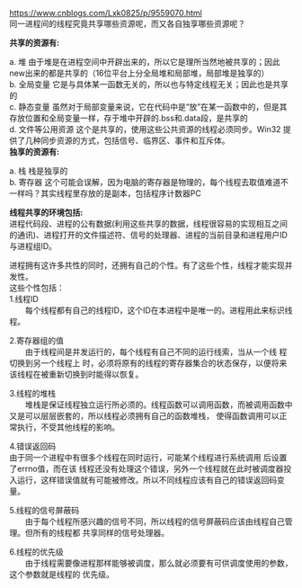 https://www.cnblogs.com/Lxk0825/p/9559070.html  
同一进程间的线程究竟共享哪些资源呢，而又各自独享哪些资源呢？    

**共享的资源有:**   

a. 堆  由于堆是在进程空间中开辟出来的，所以它是理所当然地被共享的；因此new出来的都是共享的（16位平台上分全局堆和局部堆，局部堆是独享的）  
b. 全局变量 它是与具体某一函数无关的，所以也与特定线程无关；因此也是共享的  
c. 静态变量 虽然对于局部变量来说，它在代码中是“放”在某一函数中的，但是其存放位置和全局变量一样，存于堆中开辟的.bss和.data段，是共享的  
d. 文件等公用资源  这个是共享的，使用这些公共资源的线程必须同步。Win32 提供了几种同步资源的方式，包括信号、临界区、事件和互斥体。  
**独享的资源有:**  

a. 栈 栈是独享的  
b. 寄存器  这个可能会误解，因为电脑的寄存器是物理的，每个线程去取值难道不一样吗？其实线程里存放的是副本，包括程序计数器PC  

**线程共享的环境包括:**  
进程代码段、进程的公有数据(利用这些共享的数据，线程很容易的实现相互之间的通讯)、进程打开的文件描述符、信号的处理器、进程的当前目录和进程用户ID与进程组ID。  
 
进程拥有这许多共性的同时，还拥有自己的个性。有了这些个性，线程才能实现并发性。  
这些个性包括：  
1.线程ID  
　　每个线程都有自己的线程ID，这个ID在本进程中是唯一的。进程用此来标识线程。    
 
2.寄存器组的值    
　　由于线程间是并发运行的，每个线程有自己不同的运行线索，当从一个线 程切换到另一个线程上 时，必须将原有的线程的寄存器集合的状态保存，以便将来该线程在被重新切换到时能得以恢复。    
 
3.线程的堆栈    
　　堆栈是保证线程独立运行所必须的。线程函数可以调用函数，而被调用函数中又是可以层层嵌套的，所以线程必须拥有自己的函数堆栈， 使得函数调用可以正常执行，不受其他线程的影响。    
 
4.错误返回码  
      由于同一个进程中有很多个线程在同时运行，可能某个线程进行系统调用 后设置了errno值，而在该 线程还没有处理这个错误，另外一个线程就在此时被调度器投入运行，这样错误值就有可能被修改。所以不同线程应该有自己的错误返回码变量。    
 
5.线程的信号屏蔽码  
　　由于每个线程所感兴趣的信号不同，所以线程的信号屏蔽码应该由线程自己管理。但所有的线程都 共享同样的信号处理器。    

6.线程的优先级  
　　由于线程需要像进程那样能够被调度，那么就必须要有可供调度使用的参数，这个参数就是线程的 优先级。     
